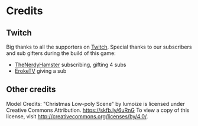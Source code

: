 # Credits

## Twitch
Big thanks to all the supporters on [Twitch](https://twitch.tv/sorskoot). Special thanks to our subscribers and sub gifters during the build of this game:
- [TheNerdyHamster](https://github.com/TheNerdyHamster) subscribing, gifting 4 subs
- [ErokeTV](https://github.com/eroke) giving a sub

## Other credits
Model Credits:
"Christmas Low-poly Scene" by lumoize is licensed under Creative Commons Attribution. https://skfb.ly/6uRnG To view a copy of this license, visit http://creativecommons.org/licenses/by/4.0/.